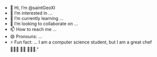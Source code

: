- 👋 Hi, I’m @saintGeoXI
- 👀 I’m interested in ...
- 🌱 I’m currently learning ...
- 💞️ I’m looking to collaborate on ...
- 📫 How to reach me ...
- 😄 Pronouns: ...
- ⚡ Fun fact: ... I am a computer science student, but I am a great chef 🧑🏼‍💻 🟰🟰 🧑🏼‍🍳."



<!---
aintGeoXI/aintGeoXI is a ✨ special ✨ repository because its `README.md` (this file) appears on your GitHub profile.
You can click the Preview link to take a look at your changes.
--->

